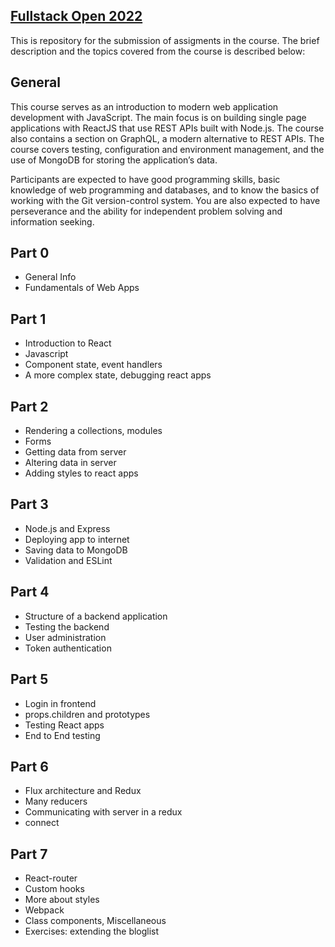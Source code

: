 ## [Fullstack Open 2022](https://fullstackopen.com/en/about)

This is repository for the submission of assigments in the course. The brief description and the topics covered from the course is described below:

## General

This course serves as an introduction to modern web application development with JavaScript. The main focus is on building single page applications with ReactJS that use REST APIs built with Node.js. The course also contains a section on GraphQL, a modern alternative to REST APIs.
The course covers testing, configuration and environment management, and the use of MongoDB for storing the application’s data.

Participants are expected to have good programming skills, basic knowledge of web programming and databases, and to know the basics of working with the Git version-control system. You are also expected to have perseverance and the ability for independent problem solving and information seeking.

## Part 0

-   General Info
-   Fundamentals of Web Apps

## Part 1

-   Introduction to React
-   Javascript
-   Component state, event handlers
-   A more complex state, debugging react apps

## Part 2

-   Rendering a collections, modules
-   Forms
-   Getting data from server
-   Altering data in server
-   Adding styles to react apps

## Part 3

-   Node.js and Express
-   Deploying app to internet
-   Saving data to MongoDB
-   Validation and ESLint

## Part 4

-   Structure of a backend application
-   Testing the backend
-   User administration
-   Token authentication

## Part 5

-   Login in frontend
-   props.children and prototypes
-   Testing React apps
-   End to End testing

## Part 6

-   Flux architecture and Redux
-   Many reducers
-   Communicating with server in a redux
-   connect

## Part 7

-   React-router
-   Custom hooks
-   More about styles
-   Webpack
-   Class components, Miscellaneous
-   Exercises: extending the bloglist
